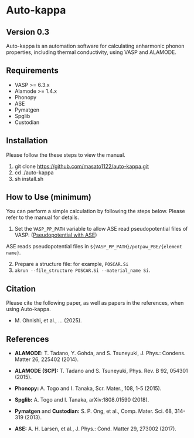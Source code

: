 Auto-kappa
============

Version 0.3
---------------

Auto-kappa is an automation software for calculating anharmonic phonon properties, 
including thermal conductivity, using VASP and ALAMODE.

Requirements
-------------

* VASP >= 6.3.x
* Alamode >= 1.4.x
* Phonopy
* ASE
* Pymatgen
* Spglib
* Custodian

Installation
-------------

Please follow the these steps to view the manual.

1. git clone https://github.com/masato1122/auto-kappa.git
2. cd ./auto-kappa
3. sh install.sh

How to Use (minimum)
---------------------

You can perform a simple calculation by following the steps below. 
Please refer to the manual for details.

1. Set the ``VASP_PP_PATH`` variable to allow ASE read pseudopotential files of VASP: 
([Pseudopotential with ASE](https://wiki.fysik.dtu.dk/ase/ase/calculators/vasp.html#pseudopotentials))

ASE reads pseudopotential files in ``${VASP_PP_PATH}/potpaw_PBE/{element name}``.

2. Prepare a structure file: for example, ``POSCAR.Si``
3. ``akrun --file_structure POSCAR.Si --material_name Si``.

Citation
---------

Please cite the following paper, as well as papers in the references, when using Auto-kappa.

- M. Ohnishi, et al., ... (2025).

References
-----------

- **ALAMODE:** T. Tadano, Y. Gohda, and S. Tsuneyuki, J. Phys.: Condens. Matter 26, 225402 (2014).

- **ALAMODE (SCP):** T. Tadano and S. Tsuneyuki, Phys. Rev. B 92, 054301 (2015).

- **Phonopy:** A. Togo and I. Tanaka, Scr. Mater., 108, 1-5 (2015).

- **Spglib:** A. Togo and I. Tanaka, arXiv:1808.01590 (2018).

- **Pymatgen** and **Custodian:** S. P. Ong, et al., Comp. Mater. Sci. 68, 314-319 (2013).

- **ASE:** A. H. Larsen, et al., J. Phys.: Cond. Matter 29, 273002 (2017).

